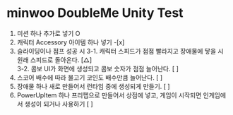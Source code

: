 # minwoo DoubleMe Unity Test
1. 미션 하나 추가로 넣기 O
2. 캐릭터 Accessory 아이템 하나 넣기 -[x]
3. 슬라이딩이나 점프 성공 시
  3-1. 캐릭터 스피드가 점점 빨라지고 장애물에 닿을 시 원래 스피드로 돌아온다. [△]  
  3-2. 콤보 UI가 화면에 생성되고 콤보 숫자가 점점 늘어난다. [ ]
4. 스코어 배수에 따라 물고기 코인도 배수만큼 늘어난다. [ ]
5. 장애물 하나 새로 만들어서 런타임 중에 생성되게 만들기. [ ]
6. PowerUpItem 하나 프리펩으로 만들어서 상점에 넣고, 게임이 시작되면 인게임에서 생성이 되거나 사용하기 [ ]
